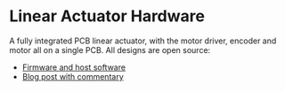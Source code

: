 # Linear Actuator Hardware

A fully integrated PCB linear actuator, with the motor driver, encoder and motor all on a single PCB. All designs are
open source:

- [Firmware and host software](https://github.com/kingoflolz/linear-actuator-firmware)
- [Blog post with commentary](https://benwang.dev/2022/08/08/PCB-Linear-Actuator.html)
